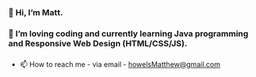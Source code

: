 

### 👋 Hi, I’m Matt.
### 👀 I’m loving coding and currently learning Java programming and Responsive Web Design (HTML/CSS/JS). 
###

- 📫 How to reach me - via email - howelsMatthew@gmail.com

<!---
mphDev84/mphDev84 is a ✨ special ✨ repository because its `README.md` (this file) appears on your GitHub profile.
You can click the Preview link to take a look at your changes.
--->
